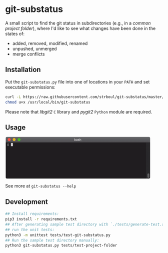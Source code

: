 # git-substatus

A small script to find the git status in subdirectories 
(e.g., in a *common project folder*), where I'd like to see what changes have been done in the states of:

+ added, removed, modified, renamed
+ unpushed, unmerged
+ merge conflicts

## Installation

Put the `git-substatus.py` file into one of locations in your `PATH` and set executable permissions:

```bash
curl -L https://raw.githubusercontent.com/strboul/git-substatus/master/git-substatus.py > /usr/local/bin/git-substatus && \
chmod u+x /usr/local/bin/git-substatus
```

Please note that *libgit2* `C` library and *pygit2* `Python` module are required.

## Usage

<img src="media/sample.gif" align="center" height="135"/>

See more at `git-substatus --help`

## Development

```bash
## Install requirements:
pip3 install -r requirements.txt
## After generating sample test directory with `./tests/generate-test.sh`, 
## run the unit tests:
python3 -m unittest tests/test-git-substatus.py
## Run the sample test directory manually:
python3 git-substatus.py tests/test-project-folder
```
